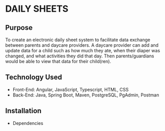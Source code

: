 # DAILY SHEETS

## Purpose
To create an electronic daily sheet system to facilitate data exchange between parents and daycare providers. A daycare provider can add and update data for a child such as how much they ate, when their diaper was changed, and what activities they did that day. Then parents/guardians would be able to view that data for their child(ren).   

## Technology Used
- Front-End: Angular, JavaScript, Typescript, HTML, CSS
- Back-End: Java, Spring Boot, Maven, PostgreSQL, PgAdmin, Postman

## Installation
- Dependencies
